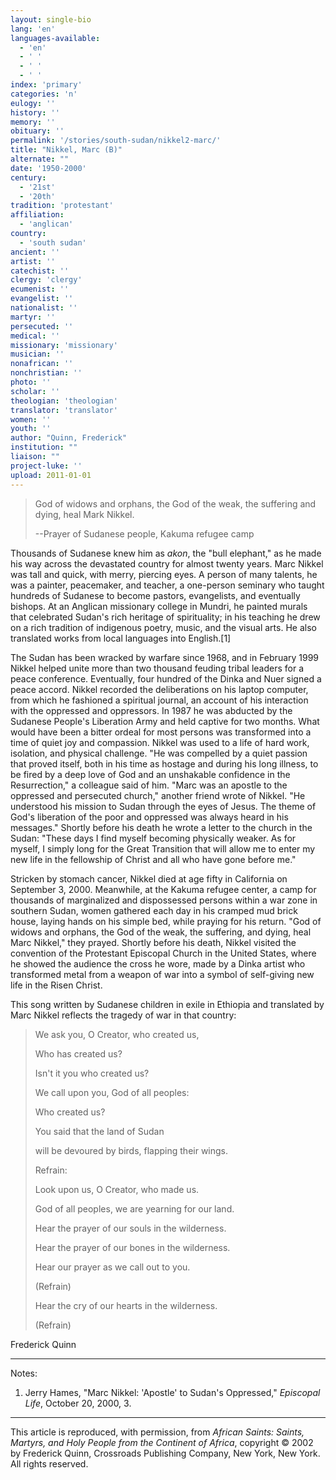 ```yaml
---
layout: single-bio
lang: 'en'
languages-available:
  - 'en'
  - ' '
  - ' '
  - ' '
index: 'primary'
categories: 'n'
eulogy: ''
history: ''
memory: ''
obituary: ''
permalink: '/stories/south-sudan/nikkel2-marc/'
title: "Nikkel, Marc (B)"
alternate: ""
date: '1950-2000'
century:
  - '21st'
  - '20th'
tradition: 'protestant'
affiliation:
  - 'anglican'
country:
  - 'south sudan'
ancient: ''
artist: ''
catechist: ''
clergy: 'clergy'
ecumenist: ''
evangelist: ''
nationalist: ''
martyr: ''
persecuted: ''
medical: ''
missionary: 'missionary'
musician: ''
nonafrican: ''
nonchristian: ''
photo: ''
scholar: ''
theologian: 'theologian'
translator: 'translator'
women: ''
youth: ''
author: "Quinn, Frederick"
institution: ""
liaison: ""
project-luke: ''
upload: 2011-01-01
---
```




> God of widows and orphans, the God of the weak, the suffering and dying, heal Mark Nikkel.
>
> --Prayer of Sudanese people, Kakuma refugee camp
>

Thousands of Sudanese knew him as *akon*, the "bull elephant," as he made his way across the devastated country for almost twenty years. Marc Nikkel was tall and quick, with merry, piercing eyes. A person of many talents, he was a painter, peacemaker, and teacher, a one-person seminary who taught hundreds of Sudanese to become pastors, evangelists, and eventually bishops. At an Anglican missionary college in Mundri, he painted murals that celebrated Sudan's rich heritage of spirituality; in his teaching he drew on a rich tradition of indigenous poetry, music, and the visual arts. He also translated works from local languages into English.[1]

The Sudan has been wracked by warfare since 1968, and in February 1999 Nikkel helped unite more than two thousand feuding tribal leaders for a peace conference. Eventually, four hundred of the Dinka and Nuer signed a peace accord. Nikkel recorded the deliberations on his laptop computer, from which he fashioned a spiritual journal, an account of his interaction with the oppressed and oppressors. In 1987 he was abducted by the Sudanese People's Liberation Army and held captive for two months. What would have been a bitter ordeal for most persons was transformed into a time of quiet joy and compassion. Nikkel was used to a life of hard work, isolation, and physical challenge. "He was compelled by a quiet passion that proved itself, both in his time as hostage and during his long illness, to be fired by a deep love of God and an unshakable confidence in the Resurrection," a colleague said of him. "Marc was an apostle to the oppressed and persecuted church," another friend wrote of Nikkel. "He understood his mission to Sudan through the eyes of Jesus. The theme of God's liberation of the poor and oppressed was always heard in his messages." Shortly before his death he wrote a letter to the church in the Sudan: "These days I find myself becoming physically weaker. As for myself, I simply long for the Great Transition that will allow me to enter my new life in the fellowship of Christ and all who have gone before me."

Stricken by stomach cancer, Nikkel died at age fifty in California on September 3, 2000. Meanwhile, at the Kakuma refugee center, a camp for thousands of marginalized and dispossessed persons within a war zone in southern Sudan, women gathered each day in his cramped mud brick house, laying hands on his simple bed, while praying for his return. "God of widows and orphans, the God of the weak, the suffering, and dying, heal Marc Nikkel," they prayed. Shortly before his death, Nikkel visited the convention of the Protestant Episcopal Church in the United States, where he showed the audience the cross he wore, made by a Dinka artist who transformed metal from a weapon of war into a symbol of self-giving new life in the Risen Christ.

This song written by Sudanese children in exile in Ethiopia and translated by Marc Nikkel reflects the tragedy of war in that country:

> We ask you, O Creator, who created us,
>
> Who has created us?
>
> Isn't it you who created us?
>
> We call upon you, God of all peoples:
>
> Who created us?
>
> You said that the land of Sudan
>
> will be devoured by birds, flapping their wings.
>
>
>
> Refrain:
>
> Look upon us, O Creator, who made us.
>
> God of all peoples, we are yearning for our land.
>
> Hear the prayer of our souls in the wilderness.
>
> Hear the prayer of our bones in the wilderness.
>
>
>
> Hear our prayer as we call out to you.
>
>
>
> (Refrain)
>
> Hear the cry of our hearts in the wilderness.
>
>
>
> (Refrain)
>

Frederick Quinn

---

Notes:

1. Jerry Hames, "Marc Nikkel: 'Apostle' to Sudan's Oppressed," *Episcopal Life*, October 20, 2000, 3.

---

This article is reproduced, with permission, from *African Saints: Saints, Martyrs, and Holy People from the Continent of Africa*, copyright &copy; 2002 by Frederick Quinn, Crossroads Publishing Company, New York, New York.  All rights reserved.
